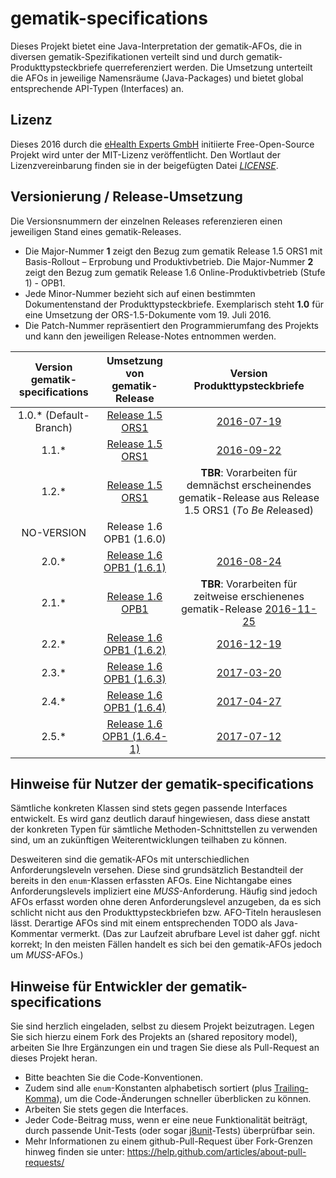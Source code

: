 # gematik-specifications

Dieses Projekt bietet eine Java-Interpretation der gematik-AFOs, die in diversen gematik-Spezifikationen verteilt sind und durch gematik-Produkttypsteckbriefe querreferenziert werden. Die Umsetzung unterteilt die AFOs in jeweilige Namensräume (Java-Packages) und bietet global entsprechende API-Typen (Interfaces) an.

## Lizenz

Dieses 2016 durch die [eHealth Experts GmbH](http://www.ehealthexperts.de) initiierte Free-Open-Source Projekt wird unter der MIT-Lizenz veröffentlicht. Den Wortlaut der Lizenzvereinbarung finden sie in der beigefügten Datei *[LICENSE](LICENSE)*.

## Versionierung / Release-Umsetzung

Die Versionsnummern der einzelnen Releases referenzieren einen jeweiligen Stand eines gematik-Releases.
- Die Major-Nummer **1** zeigt den Bezug zum gematik Release 1.5 ORS1 mit Basis-Rollout – Erprobung und Produktivbetrieb.
  Die Major-Nummer **2** zeigt den Bezug zum gematik Release 1.6 Online-Produktivbetrieb (Stufe 1) - OPB1.
- Jede Minor-Nummer bezieht sich auf einen bestimmten Dokumentenstand der Produkttypsteckbriefe. Exemplarisch steht **1.0** für eine Umsetzung der ORS-1.5-Dokumente vom 19. Juli 2016.
- Die Patch-Nummer repräsentiert den Programmierumfang des Projekts und kann den jeweiligen Release-Notes entnommen werden. 

|  Version gematik-specifications |                                  Umsetzung von gematik-Release                                  |                                           Version Produkttypsteckbriefe                                          |
|:-------------------------------:|:-----------------------------------------------------------------------------------------------:|:----------------------------------------------------------------------------------------------------------------------------------------------------------------------------------:|
| 1.0.* (Default-Branch)          | [Release 1.5 ORS1](http://www.gematik.de/cms/de/spezifikation/release_1_5_ors1/release_1_5.jsp) | [2016-07-19](http://www.gematik.de/cms/media/dokumente/ors1_release_1_5/ORS1_Produkttypsteckbriefe_20160719.zip)                                                     |
| 1.1.*                           | [Release 1.5 ORS1](http://www.gematik.de/cms/de/spezifikation/release_1_5_ors1/release_1_5.jsp) | [2016-09-22](http://www.gematik.de/cms/media/dokumente/ors1_release_1_5/ORS1_Produkttypsteckbriefe_20160922.zip)                                                     |
| 1.2.*                           | [Release 1.5 ORS1](http://www.gematik.de/cms/de/spezifikation/release_1_5_ors1/release_1_5.jsp) | **TBR**: Vorarbeiten für demnächst erscheinendes gematik-Release aus Release 1.5 ORS1 (*T*o *B*e *R*eleased)                                                                       |
| NO-VERSION                      | Release 1.6 OPB1 (1.6.0)                                                                        |    |
| 2.0.*                           | [Release 1.6 OPB1 (1.6.1)](http://www.gematik.de/cms/de/spezifikation/release_1_6_opb1/release_1_9.jsp) | [2016-08-24](http://www.gematik.de/cms/media/dokumente/opb1_release_1_6/OPB1_Produkttypsteckbriefe_20160824.zip)                                                     |
| 2.1.*                           | [Release 1.6 OPB1](http://www.gematik.de/cms/de/spezifikation/release_1_6_opb1/release_1_9.jsp) | **TBR**: Vorarbeiten für zeitweise erschienenes gematik-Release [2016-11-25](http://www.gematik.de/cms/media/dokumente/opb1_release_1_6/OPB1_Produkttypsteckbriefe_20161125.zip) |
| 2.2.*                           | [Release 1.6 OPB1 (1.6.2)](http://www.gematik.de/cms/de/spezifikation/release_1_6_opb1/release_1_9.jsp) | [2016-12-19](http://www.gematik.de/cms/media/dokumente/opb1_release_1_6/OPB1_Produkttypsteckbriefe_20161219.zip)                                                     |
| 2.3.*                           | [Release 1.6 OPB1 (1.6.3)](http://www.gematik.de/cms/de/spezifikation/release_1_6_opb1/release_1_9.jsp) | [2017-03-20](http://www.gematik.de/cms/media/dokumente/opb1_release_1_6/OPB1_Produkttypsteckbriefe_20170316.zip)                                                     |
| 2.4.*                           | [Release 1.6 OPB1 (1.6.4)](http://www.gematik.de/cms/de/spezifikation/release_1_6_opb1/release_1_9.jsp) | [2017-04-27](http://www.gematik.de/cms/media/dokumente/opb1_release_1_6/OPB1_Produkttypsteckbriefe_20170426~1.zip)                                                   |
| 2.5.*                           | [Release 1.6 OPB1 (1.6.4-1)](http://www.gematik.de/cms/de/spezifikation/release_1_6_opb1/release_1_9.jsp) | [2017-07-12](https://www.gematik.de/cms/media/dokumente/opb1_release_1_6/OPB1_Produkttypsteckbriefe_20170712.zip)                                                   |

## Hinweise für Nutzer der gematik-specifications

Sämtliche konkreten Klassen sind stets gegen passende Interfaces entwickelt. Es wird ganz deutlich darauf hingewiesen, dass diese anstatt der konkreten Typen für sämtliche Methoden-Schnittstellen zu verwenden sind, um an zukünftigen Weiterentwicklungen teilhaben zu können.

Desweiteren sind die gematik-AFOs mit unterschiedlichen Anforderungsleveln versehen. Diese sind grundsätzlich Bestandteil der bereits in den `enum`-Klassen erfassten AFOs. Eine Nichtangabe eines Anforderungslevels impliziert eine *MUSS*-Anforderung. Häufig sind jedoch AFOs erfasst worden ohne deren Anforderungslevel anzugeben, da es sich schlicht nicht aus den Produkttypsteckbriefen bzw. AFO-Titeln herauslesen lässt. Derartige AFOs sind mit einem entsprechenden TODO als Java-Kommentar vermerkt. (Das zur Laufzeit abrufbare Level ist daher ggf. nicht korrekt; In den meisten Fällen handelt es sich bei den gematik-AFOs jedoch um *MUSS*-AFOs.)

## Hinweise für Entwickler der gematik-specifications

Sie sind herzlich eingeladen, selbst zu diesem Projekt beizutragen. Legen Sie sich hierzu einem Fork des Projekts an (shared repository model), arbeiten Sie Ihre Ergänzungen ein und tragen Sie diese als Pull-Request an dieses Projekt heran.
- Bitte beachten Sie die Code-Konventionen. 
- Zudem sind alle `enum`-Konstanten alphabetisch sortiert (plus [Trailing-Komma](http://docs.oracle.com/javase/specs/jls/se8/html/jls-8.html#jls-8.9)), um die Code-Änderungen schneller überblicken zu können.
- Arbeiten Sie stets gegen die Interfaces.
- Jeder Code-Beitrag muss, wenn er eine neue Funktionalität beiträgt, durch passende Unit-Tests (oder sogar [j8unit](https://github.com/j8unit-team/j8unit)-Tests) überprüfbar sein.
- Mehr Informationen zu einem github-Pull-Request über Fork-Grenzen hinweg finden sie unter: https://help.github.com/articles/about-pull-requests/
